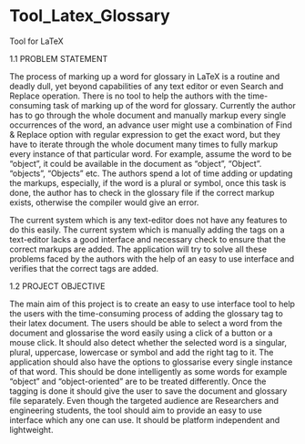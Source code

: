 # Tool_Latex_Glossary
Tool for LaTeX


1.1 PROBLEM STATEMENT

  The process of marking up a word for glossary in LaTeX is a routine and deadly dull, yet beyond capabilities of any text editor or even Search and Replace operation. There is no tool to help the authors with the time-consuming task of marking up of the word for glossary. Currently the author has to go through the whole document and manually markup every single occurrences of the word, an advance user might use a combination of Find & Replace option with regular expression to get the exact word, but they have to iterate through the whole document many times to fully markup every instance of that particular word. 
 For example, assume the word to be “object”, it could be available in the document as “object”, “Object”. “objects”, “Objects” etc.  The authors spend a lot of time adding or updating the markups, especially, if the word is a plural or symbol, once this task is done, the author has to check in the glossary file if the correct markup exists, otherwise the compiler would give an error. 

 The current system which is any text-editor does not have any features to do this easily. The current system which is manually adding the tags on a text-editor lacks a good interface and necessary check to ensure that the correct markups are added.  The application will try to solve all these problems faced by the authors with the help of an easy to use interface and verifies that the correct tags are added.  


1.2 PROJECT OBJECTIVE

The main aim of this project is to create an easy to use interface tool to help the users with the time-consuming process of adding the glossary tag to their latex document.
 The users should be able to select a word from the document and glossarise the word easily using a click of a button or a mouse click. It should also detect whether the selected word is a singular, plural, uppercase, lowercase or symbol and add the right tag to it. The application should also have the options to glossarise every single instance of that word. This should be done intelligently as some words for example “object” and “object-oriented” are to be treated differently. Once the tagging is done it should give the user to save the document and glossary file separately.
  Even though the targeted audience are Researchers and engineering students, the tool should aim to provide an easy to use interface which any one can use. It should be platform independent and lightweight. 
